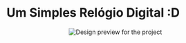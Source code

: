 # Um Simples Relógio Digital :D

<div align="center">

![Design preview for the project](design/Rel%C3%B3gio-Google-Chrome-20_08_2022-23_02_22.jpg)

</div>
